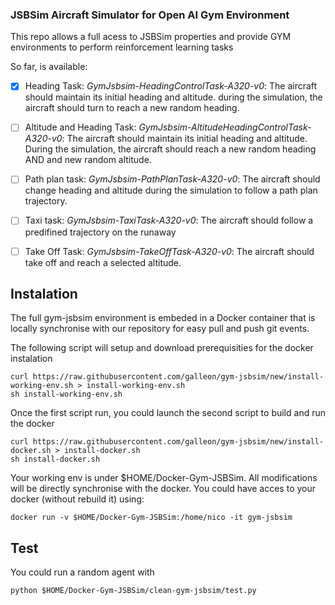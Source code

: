### JSBSim Aircraft Simulator for Open AI Gym Environment

This repo allows a full acess to JSBSim properties and provide GYM environments to perform reinforcement learning tasks

So far, is available:

 * [x] Heading Task: *GymJsbsim-HeadingControlTask-A320-v0*: The aircraft should maintain its initial heading and altitude. during the simulation, the aircraft should turn to reach a new random heading.
 * [ ] Altitude and Heading Task: *GymJsbsim-AltitudeHeadingControlTask-A320-v0*: The aircraft should maintain its initial heading and altitude. During the simulation, the aircraft should reach a new random heading AND and new random altitude.
 * [ ] Path plan task: *GymJsbsim-PathPlanTask-A320-v0*: The aircraft should change heading and altitude during the simulation to follow a path plan trajectory.
 * [ ] Taxi task: *GymJsbsim-TaxiTask-A320-v0*: The aircraft should follow a predifined trajectory on the runaway
 * [ ] Take Off Task: *GymJsbsim-TakeOffTask-A320-v0*: The aircraft should take off and reach a selected altitude.
 
 
 ## Instalation
 
 The full gym-jsbsim environment is embeded in a Docker container that is locally synchronise with our repository for easy pull and push git events.
 
 The following script will setup and download prerequisities for the docker instalation
```
curl https://raw.githubusercontent.com/galleon/gym-jsbsim/new/install-working-env.sh > install-working-env.sh
sh install-working-env.sh
```
Once the first script run, you could launch the second script to build and run the docker
```
curl https://raw.githubusercontent.com/galleon/gym-jsbsim/new/install-docker.sh > install-docker.sh
sh install-docker.sh
```

Your working env is under $HOME/Docker-Gym-JSBSim. All modifications will be directly synchronise with the docker.
You could have acces to your docker (without rebuild it) using:
```
docker run -v $HOME/Docker-Gym-JSBSim:/home/nico -it gym-jsbsim
```

## Test

You could run a random agent with 
```
python $HOME/Docker-Gym-JSBSim/clean-gym-jsbsim/test.py
```






